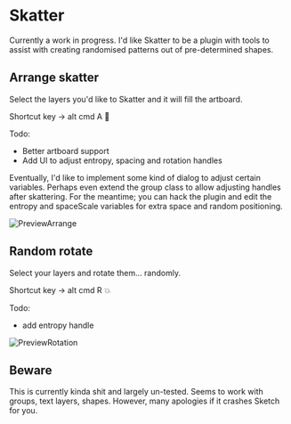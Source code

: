 # Skatter
Currently a work in progress. I'd like Skatter to be a plugin with tools to assist with creating randomised patterns out of pre-determined shapes. 

## Arrange skatter
Select the layers you'd like to Skatter and it will fill the artboard.

Shortcut key -> alt cmd A :tada:

Todo:
  - Better artboard support
  - Add UI to adjust entropy, spacing and rotation handles
  
Eventually, I'd like to implement some kind of dialog to adjust certain variables. Perhaps even extend the group class to allow adjusting handles after skattering. For the meantime; you can hack the plugin and edit the entropy and spaceScale variables for extra space and random positioning. 

![PreviewArrange](https://raw.githubusercontent.com/joshdjuric/Skatter/master/docs/preview-arrange.gif "Preview arrange")

## Random rotate
Select your layers and rotate them... randomly.

Shortcut key -> alt cmd R :boom: 

Todo:
  - add entropy handle
  
![PreviewRotation](https://raw.githubusercontent.com/joshdjuric/Skatter/master/docs/preview-rotation.gif "Preview rotation")

## Beware
This is currently kinda shit and largely un-tested. Seems to work with groups, text layers, shapes. However, many apologies if it crashes Sketch for you.

